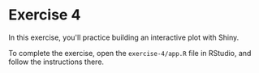 # Exercise 4
In this exercise, you'll practice building an interactive plot with Shiny.

To complete the exercise, open the `exercise-4/app.R` file in RStudio, and follow the instructions there.
